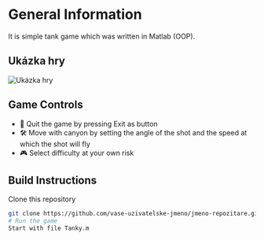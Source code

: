 
# General Information

It is simple tank game which was written in Matlab (OOP). 

## Ukázka hry

![Ukázka hry](cesta_k_vasemu_gifu.gif)

## Game Controls

- 🚀 Quit the game by pressing Exit as button
- 🛠️ Move with canyon by  setting the angle of the shot and the speed at which the shot will fly
- 🎮 Select difficulty at your own risk

## Build Instructions

Clone this repository
   ```bash
   git clone https://github.com/vase-uzivatelske-jmeno/jmeno-repozitare.git
# Run the game
Start with file Tanky.m
